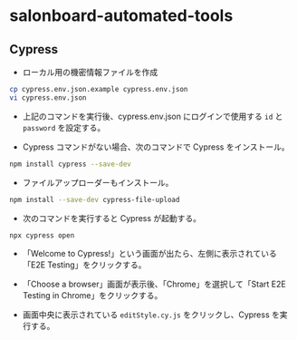 # salonboard-automated-tools

## Cypress

- ローカル用の機密情報ファイルを作成
```sh
cp cypress.env.json.example cypress.env.json
vi cypress.env.json
```
- 上記のコマンドを実行後、cypress.env.json にログインで使用する `id` と `password` を設定する。

- Cypress コマンドがない場合、次のコマンドで Cypress をインストール。
```sh
npm install cypress --save-dev

```

- ファイルアップローダーもインストール。
```sh
npm install --save-dev cypress-file-upload
```

- 次のコマンドを実行すると Cypress が起動する。
```sh
npx cypress open
```

- 「Welcome to Cypress!」という画面が出たら、左側に表示されている「E2E Testing」をクリックする。

- 「Choose a browser」画面が表示後、「Chrome」を選択して「Start E2E Testing in Chrome」をクリックする。

- 画面中央に表示されている `editStyle.cy.js` をクリックし、Cypress を実行する。
